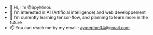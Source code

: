 - 👋 Hi, I’m @SpyMinou
- 👀 I’m interested in AI (Artificial intelligence) and web developpement
- 🌱 I’m currently learning tensor-flow, and planning to learn more in the future
- 📫 You can reach me by my email : aymenhm34@gmail.com 

<!---
SpyMinou/SpyMinou is a ✨ special ✨ repository because its `README.md` (this file) appears on your GitHub profile.
You can click the Preview link to take a look at your changes.
--->
